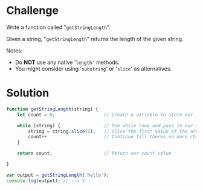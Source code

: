 # Challenge

Write a function called "`getStringLength`".

Given a string, "`getStringLength`" returns the length of the given string.

Notes:
* Do **NOT** use any native '`length'` methods.
* You might consider using '`substring`' or '`slice`' as alternatives.

# Solution

```javascript
function getStringLength(string) {
    let count = 0;                  // Create a variable to store our initial count value

    while (string) {                // Use while loop and pass in our string which is an array of characters
        string = string.slice(1);   // Slice the first value of the array of character, then iterate +1 to count
        count++                     // Continue till theres no more characters to slice, condition is false, and loop ends
    }

    return count;                   // Return our count value

}

var output = getStringLength('hello');
console.log(output); // --> 5
```